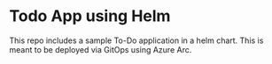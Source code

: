 # Todo App using Helm

This repo includes a sample To-Do application in a helm chart. This is meant to be deployed via GitOps using Azure Arc. 
